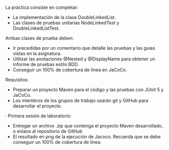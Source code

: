 La práctica consiste en completar:
- La implementación de la clase DoubleLinkedList<T>.
- Las clases de pruebas unitarias NodeLinkedTest y DoubleLinkedListTest.

Ambas clases de prueba deben:
- Ir precedidas por un comentario que detalle las pruebas y las guías vistas en la asignatura.
- Utilizar las anotaciones @Nested y @DisplayName para obtener un informe de pruebas estilo BDD.
- Conseguir un 100% de cobertura de línea en JaCoCo.

Requisitos:
- Preparar un proyecto Maven para el código y las pruebas con JUnit 5 y JaCoCo.
- Los miembros de los grupos de trabajo usarán git y GitHub para desarrollar el proyecto.


· Primera sesión de laboratorio:
- Entregar un archivo .zip  que contenga el proyecto Maven desarrollado, o enlace al repositorio de GitHub
- El resultado en png de la ejecución de Jacoco. Recuerda que se debe conseguir un 100% de cobertura de línea.
